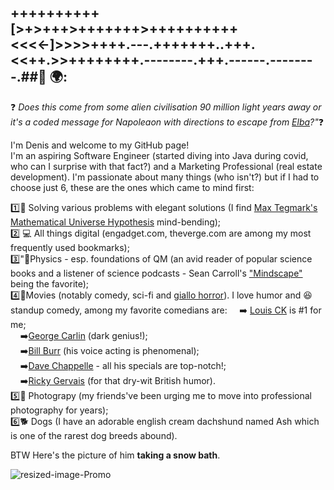 ## ++++++++++[>+>+++>+++++++>++++++++++<<<<-]>>>>++++.---.+++++++..+++.<<++.>>++++++++.--------.+++.------.--------.##👋 🌍: 

❓ <em>Does this come from some alien civilisation 90 million light years away or it's a coded message for Napoleaon with directions to escape from [Elba](https://www.history.com/news/elba-exile-napoleon-escape)?"</em>❓

I'm Denis and welcome to my GitHub page! </br>
I'm an aspiring Software Engineer (started diving into Java during covid, who can I surprise with that fact?) and a Marketing Professional (real estate development). I'm passionate about many things (who isn't?) but if I had to choose just 6, these are the ones which came to mind first: 



1️⃣🔭 Solving various problems with elegant solutions (I find [Max Tegmark's Mathematical Universe Hypothesis](https://en.wikipedia.org/wiki/Mathematical_universe_hypothesis) mind-bending); <br>
2️⃣ 💻 All things digital (engadget.com, theverge.com are among my most frequently used bookmarks);<br>
3️⃣"🚀Physics - esp. foundations of QM  (an avid reader of popular science books and a listener of science podcasts - Sean Carroll's ["Mindscape"](https://www.preposterousuniverse.com/podcast/) being the favorite);<br>
4️⃣🎥Movies (notably comedy, sci-fi and [giallo horror](https://en.wikipedia.org/wiki/Giallo)). I love humor and 😆 standup comedy, among my favorite comedians are: 
&nbsp;&nbsp;&nbsp;&nbsp;➡️ [Louis CK](https://www.youtube.com/watch?v=wali_4tdQ-g) is #1 for me; <br>
&nbsp;&nbsp;&nbsp;&nbsp;➡️[George Carlin](https://www.youtube.com/watch?v=Hy-sVByUHqE) (dark genius!);<br>
&nbsp;&nbsp;&nbsp;&nbsp;➡️[Bill Burr](https://www.youtube.com/watch?v=h3g64swMf1M&t=354s) (his voice acting is phenomenal);<br>
&nbsp;&nbsp;&nbsp;&nbsp;➡️[Dave Chappelle](https://www.youtube.com/watch?v=z2Rw3HspWY0) - all his specials are top-notch!;<br>
&nbsp;&nbsp;&nbsp;&nbsp;➡️[Ricky Gervais](https://www.youtube.com/watch?v=iaAVp54twDA&t=280s) (for that dry-wit British humor).</pre><br>
5️⃣📸 Photograpy (my friends've been urging me to move into professional photography for years);<br>
6️⃣🐕 Dogs (I have an adorable english cream dachshund named Ash which is one of the rarest dog breeds abound).<br>

BTW Here's the picture of him <strong>taking a snow bath</strong>.


![resized-image-Promo](https://user-images.githubusercontent.com/92051076/147075507-372b7083-eb80-4408-9057-eed807cb0457.jpeg)







